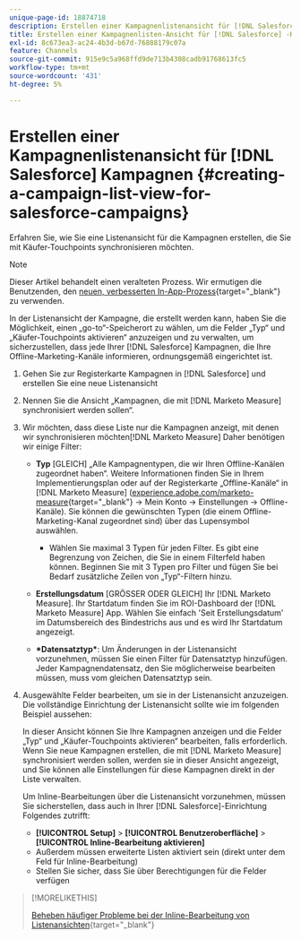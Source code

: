 ```yaml
---
unique-page-id: 18874718
description: Erstellen einer Kampagnenlistenansicht für [!DNL Salesforce Campaigns] - [!DNL Marketo Measure]
title: Erstellen einer Kampagnenlisten-Ansicht für [!DNL Salesforce] -Kampagnen
exl-id: 8c673ea3-ac24-4b3d-b67d-76888179c07a
feature: Channels
source-git-commit: 915e9c5a968ffd9de713b4308cadb91768613fc5
workflow-type: tm+mt
source-wordcount: '431'
ht-degree: 5%

---
```


# Erstellen einer Kampagnenlistenansicht für [!DNL Salesforce] Kampagnen {#creating-a-campaign-list-view-for-salesforce-campaigns}

Erfahren Sie, wie Sie eine Listenansicht für die Kampagnen erstellen, die Sie mit Käufer-Touchpoints synchronisieren möchten.

>[!NOTE]
>
>Dieser Artikel behandelt einen veralteten Prozess. Wir ermutigen die Benutzenden, den [neuen, verbesserten In-App-Prozess](/help/channel-tracking-and-setup/offline-channels/custom-campaign-sync.md){target="_blank"} zu verwenden.

In der Listenansicht der Kampagne, die erstellt werden kann, haben Sie die Möglichkeit, einen „go-to“-Speicherort zu wählen, um die Felder „Typ“ und „Käufer-Touchpoints aktivieren“ anzuzeigen und zu verwalten, um sicherzustellen, dass jede Ihrer [!DNL Salesforce] Kampagnen, die Ihre Offline-Marketing-Kanäle informieren, ordnungsgemäß eingerichtet ist.

1. Gehen Sie zur Registerkarte Kampagnen in [!DNL Salesforce] und erstellen Sie eine neue Listenansicht
1. Nennen Sie die Ansicht „Kampagnen, die mit [!DNL Marketo Measure] synchronisiert werden sollen“.
1. Wir möchten, dass diese Liste nur die Kampagnen anzeigt, mit denen wir synchronisieren möchten[!DNL Marketo Measure] Daher benötigen wir einige Filter:

   * **Typ** [GLEICH] „Alle Kampagnentypen, die wir Ihren Offline-Kanälen zugeordnet haben“. Weitere Informationen finden Sie in Ihrem Implementierungsplan oder auf der Registerkarte „Offline-Kanäle“ in [!DNL Marketo Measure] ([experience.adobe.com/marketo-measure](https://experience.adobe.com/marketo-measure){target="_blank"} -> Mein Konto -> Einstellungen -> Offline-Kanäle). Sie können die gewünschten Typen (die einem Offline-Marketing-Kanal zugeordnet sind) über das Lupensymbol auswählen.

      * Wählen Sie maximal 3 Typen für jeden Filter. Es gibt eine Begrenzung von Zeichen, die Sie in einem Filterfeld haben können. Beginnen Sie mit 3 Typen pro Filter und fügen Sie bei Bedarf zusätzliche Zeilen von „Typ“-Filtern hinzu.

   * **Erstellungsdatum** [GRÖSSER ODER GLEICH] Ihr [!DNL Marketo Measure]. Ihr Startdatum finden Sie im ROI-Dashboard der [!DNL Marketo Measure] App. Wählen Sie einfach &#39;Seit Erstellungsdatum&#39; im Datumsbereich des Bindestrichs aus und es wird Ihr Startdatum angezeigt.
   * **&#42;Datensatztyp&#42;**: Um Änderungen in der Listenansicht vorzunehmen, müssen Sie einen Filter für Datensatztyp hinzufügen. Jeder Kampagnendatensatz, den Sie möglicherweise bearbeiten müssen, muss vom gleichen Datensatztyp sein.

1. Ausgewählte Felder bearbeiten, um sie in der Listenansicht anzuzeigen. Die vollständige Einrichtung der Listenansicht sollte wie im folgenden Beispiel aussehen:

   In dieser Ansicht können Sie Ihre Kampagnen anzeigen und die Felder „Typ“ und „Käufer-Touchpoints aktivieren“ bearbeiten, falls erforderlich. Wenn Sie neue Kampagnen erstellen, die mit [!DNL Marketo Measure] synchronisiert werden sollen, werden sie in dieser Ansicht angezeigt, und Sie können alle Einstellungen für diese Kampagnen direkt in der Liste verwalten.

   Um Inline-Bearbeitungen über die Listenansicht vorzunehmen, müssen Sie sicherstellen, dass auch in Ihrer [!DNL Salesforce]-Einrichtung Folgendes zutrifft:

   * **[!UICONTROL Setup]** > **[!UICONTROL Benutzeroberfläche]** > **[!UICONTROL Inline-Bearbeitung aktivieren]**
   * Außerdem müssen erweiterte Listen aktiviert sein (direkt unter dem Feld für Inline-Bearbeitung)
   * Stellen Sie sicher, dass Sie über Berechtigungen für die Felder verfügen

>[!MORELIKETHIS]
>
>[Beheben häufiger Probleme bei der Inline-Bearbeitung von Listenansichten](http://help.salesforce.com/articleView?id=000003911&amp;language=en_US&amp;type=1){target="_blank"}
